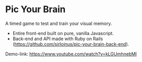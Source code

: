 # Pic Your Brain

A timed game to test and train your visual memory.

- Entire front-end built on pure, vanilla Javascript. 
- Back-end and API made with Ruby on Rails (https://github.com/sirloinus/pic-your-brain-back-end).

Demo-link: https://www.youtube.com/watch?v=kLGUmhnebMI
